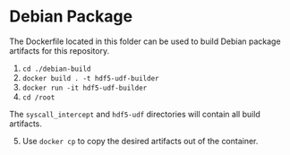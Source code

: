 # Debian Package

The Dockerfile located in this folder can be used to build Debian package artifacts for this repository.

1. `cd ./debian-build`
2. `docker build . -t hdf5-udf-builder`
3. `docker run -it hdf5-udf-builder`
4. `cd /root`

The `syscall_intercept` and `hdf5-udf` directories will contain all build artifacts.

5. Use `docker cp` to copy the desired artifacts out of the container.
